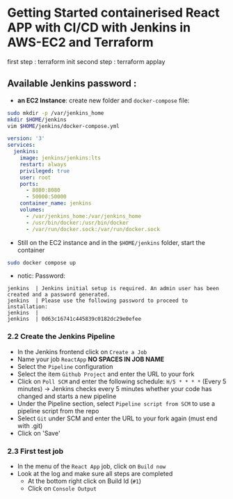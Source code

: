 # Getting Started containerised React APP with CI/CD with Jenkins in AWS-EC2 and Terraform

first step : terraform init 
second step : terraform applay

## Available Jenkins password :

- **an EC2 Instance**: create new folder and `docker-compose` file:

```bash
sudo mkdir -p /var/jenkins_home
mkdir $HOME/jenkins
vim $HOME/jenkins/docker-compose.yml
```

```yaml
version: '3'
services:
  jenkins:
    image: jenkins/jenkins:lts
    restart: always
    privileged: true
    user: root
    ports:
      - 8080:8080
      - 50000:50000
    container_name: jenkins
    volumes:
      - /var/jenkins_home:/var/jenkins_home
      - /usr/bin/docker:/usr/bin/docker
      - /var/run/docker.sock:/var/run/docker.sock
```

- Still on the EC2 instance and in the `$HOME/jenkins` folder, start the container

```bash
sudo docker compose up
```

- notic: Password:

```
jenkins  | Jenkins initial setup is required. An admin user has been created and a password generated.
jenkins  | Please use the following password to proceed to installation:
jenkins  |
jenkins  | 0d63c16741c445839c0182dc29e0efee
```

### 2.2 Create the Jenkins Pipeline

- In the Jenkins frontend click on `Create a Job`
- Name your job `ReactApp` **NO SPACES IN JOB NAME**
- Select the `Pipeline` configuration
- Select the item `Github Project` and enter the URL to your fork
- Click on `Poll SCM` and enter the following schedule: `H/5 * * * *` (Every 5 minutes) -> Jenkins checks every 5 minutes whether your code has changed and starts a new pipeline
- Under the Pipeline section, select `Pipeline script from SCM` to use a pipeline script from the repo
- Select `Git` under SCM and enter the URL to your fork again (must end with .git)
- Click on 'Save'

### 2.3 First test job

- In the menu of the `React App` job, click on `Build now`
- Look at the log and make sure all steps are completed
     - At the bottom right click on Build Id (`#1`)
     - Click on `Console Output`
